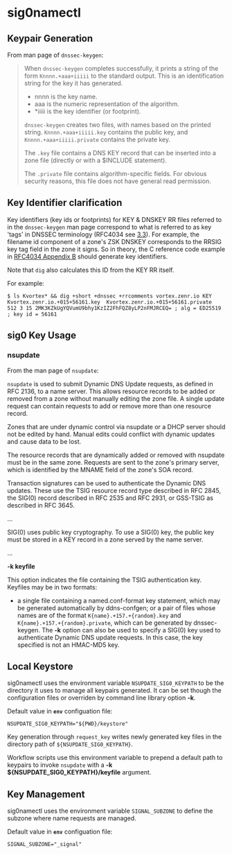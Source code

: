 # sig0namectl 

## Keypair Generation

From man page of `dnssec-keygen`:

> When `dnssec-keygen` completes successfully, it prints a string of the form `Knnnn.+aaa+iiiii` to the standard output. This is an identification string for the key it has generated.
> * nnnn is the key name.
> * aaa is the numeric representation of the algorithm.
> * *iiiii is the key identifier (or footprint).
>
> `dnssec-keygen` creates two files, with names based on the printed string. `Knnnn.+aaa+iiiii.key` contains the public key, and `Knnnn.+aaa+iiiii.private` contains the private key.
>
> The `.key` file contains a DNS KEY record that can be inserted into a zone file (directly or with a $INCLUDE statement).
>
> The `.private` file contains algorithm-specific fields. For obvious security reasons, this file does not have general read permission.
>

## Key Identifier clarification

Key identifiers (key ids or footprints) for KEY & DNSKEY RR files referred to in the `dnssec-keygen` man page correspond to what is referred to as key 'tags' in DNSSEC terminology (RFC4034 see [3.3](https://www.rfc-editor.org/rfc/rfc4034#section-3.3)). For example, the filename id component of a zone's ZSK DNSKEY corresponds to the RRSIG key tag field in the zone it signs. So in theory, the C reference code example in [RFC4034 Appendix B](https://www.rfc-editor.org/rfc/rfc4034#appendix-B) should generate key identifiers.

Note that `dig` also calculates this ID from the KEY RR itself.

For example:
```
$ ls Kvortex* && dig +short +dnssec +rrcomments vortex.zenr.io KEY
Kvortex.zenr.io.+015+56161.key  Kvortex.zenr.io.+015+56161.private
512 3 15 2MK3KZkUgYQVumU9bhy1KzIZ2FhFQZ8yLP2nFMJRCEQ= ; alg = ED25519 ; key id = 56161
```


## sig0 Key Usage

### nsupdate
 From the man page of `nsupdate`:

`nsupdate` is used to submit Dynamic DNS Update requests, as defined in RFC 2136, to a name server. This allows resource records to be added or removed from a zone without manually editing the zone file. A single update request can contain requests to add or remove more than one resource record.

Zones that are under dynamic control via nsupdate or a DHCP server should not be edited by hand. Manual edits could conflict with dynamic updates and cause data to be lost.

The  resource  records  that  are  dynamically  added  or removed with nsupdate must be in the same zone. Requests are sent to the zone's primary server, which is identified by the MNAME field of the zone's SOA record.

Transaction signatures can be used to authenticate the Dynamic DNS updates. These use the TSIG resource record type described in  RFC  2845,  the SIG(0) record described in RFC 2535 and RFC 2931, or GSS-TSIG as described in RFC 3645.

...

SIG(0) uses public key cryptography. To use a SIG(0) key, the public key must be stored in a KEY record in a zone served by the name server.

...

**-k keyfile**

This option indicates the file containing the TSIG authentication key. Keyfiles may be in two formats:  
* a  single  file  containing  a named.conf-format  key  statement,  which may be generated automatically by ddns-confgen; or a pair of files whose names are of the format `K{name}.+157.+{random}.key` and `K{name}.+157.+{random}.private`, which can be generated by dnssec-keygen. The **-k** option can also be used to specify a SIG(0) key used to authenticate Dynamic DNS update requests. In this case, the key specified is not an HMAC-MD5 key.

## Local Keystore

sig0namectl uses the environment variable `NSUPDATE_SIG0_KEYPATH` to be the directory it uses to manage all keypairs generated. It can be set though the configuration files or overriden by command line library option **-k**.

Default value in **`env`** configuation file:

`NSUPDATE_SIG0_KEYPATH="${PWD}/keystore"`

Key generation through `request_key` writes newly generated key files in the directory path of `${NSUPDATE_SIG0_KEYPATH}`.

Workflow scripts use this environment variable to prepend a default path to keypairs to invoke `nsupdate` with a **-k ${NSUPDATE_SIG0_KEYPATH}/keyfile** argument.

## Key Management

sig0namectl uses the environment variable `SIGNAL_SUBZONE` to define the subzone where name requests are managed.

Default value in **`env`** configuation file:

`SIGNAL_SUBZONE="_signal"`
